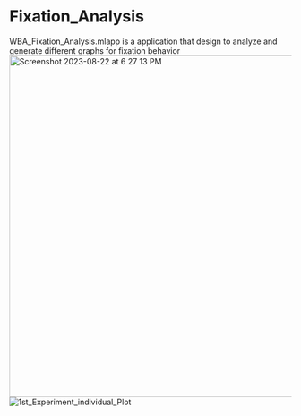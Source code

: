 # Fixation_Analysis
WBA_Fixation_Analysis.mlapp is a application that design to analyze and generate different graphs for fixation behavior <img width="611" alt="Screenshot 2023-08-22 at 6 27 13 PM" src="https://github.com/NEUGUAGE/Fixation_Analysis/assets/87538313/69d88f49-a6a1-4895-8e0a-e5011a2eac95">
![1st_Experiment_individual_Plot](https://github.com/NEUGUAGE/Fixation_Analysis/assets/87538313/a632852a-a2af-4039-b293-18243e2663fe)
